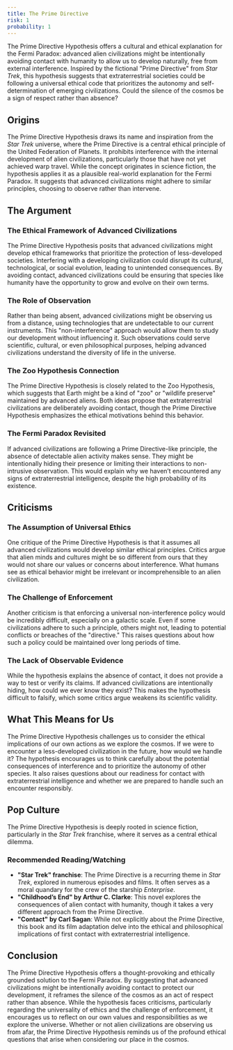 ```yaml
---
title: The Prime Directive
risk: 1
probability: 1
---
```


The Prime Directive Hypothesis offers a cultural and ethical explanation for the Fermi Paradox: advanced alien civilizations might be intentionally avoiding contact with humanity to allow us to develop naturally, free from external interference. Inspired by the fictional "Prime Directive" from _Star Trek_, this hypothesis suggests that extraterrestrial societies could be following a universal ethical code that prioritizes the autonomy and self-determination of emerging civilizations. Could the silence of the cosmos be a sign of respect rather than absence?

## Origins

The Prime Directive Hypothesis draws its name and inspiration from the _Star Trek_ universe, where the Prime Directive is a central ethical principle of the United Federation of Planets. It prohibits interference with the internal development of alien civilizations, particularly those that have not yet achieved warp travel. While the concept originates in science fiction, the hypothesis applies it as a plausible real-world explanation for the Fermi Paradox. It suggests that advanced civilizations might adhere to similar principles, choosing to observe rather than intervene.

## The Argument

### The Ethical Framework of Advanced Civilizations

The Prime Directive Hypothesis posits that advanced civilizations might develop ethical frameworks that prioritize the protection of less-developed societies. Interfering with a developing civilization could disrupt its cultural, technological, or social evolution, leading to unintended consequences. By avoiding contact, advanced civilizations could be ensuring that species like humanity have the opportunity to grow and evolve on their own terms.

### The Role of Observation

Rather than being absent, advanced civilizations might be observing us from a distance, using technologies that are undetectable to our current instruments. This "non-interference" approach would allow them to study our development without influencing it. Such observations could serve scientific, cultural, or even philosophical purposes, helping advanced civilizations understand the diversity of life in the universe.

### The Zoo Hypothesis Connection

The Prime Directive Hypothesis is closely related to the Zoo Hypothesis, which suggests that Earth might be a kind of "zoo" or "wildlife preserve" maintained by advanced aliens. Both ideas propose that extraterrestrial civilizations are deliberately avoiding contact, though the Prime Directive Hypothesis emphasizes the ethical motivations behind this behavior.

### The Fermi Paradox Revisited

If advanced civilizations are following a Prime Directive-like principle, the absence of detectable alien activity makes sense. They might be intentionally hiding their presence or limiting their interactions to non-intrusive observation. This would explain why we haven’t encountered any signs of extraterrestrial intelligence, despite the high probability of its existence.

## Criticisms

### The Assumption of Universal Ethics

One critique of the Prime Directive Hypothesis is that it assumes all advanced civilizations would develop similar ethical principles. Critics argue that alien minds and cultures might be so different from ours that they would not share our values or concerns about interference. What humans see as ethical behavior might be irrelevant or incomprehensible to an alien civilization.

### The Challenge of Enforcement

Another criticism is that enforcing a universal non-interference policy would be incredibly difficult, especially on a galactic scale. Even if some civilizations adhere to such a principle, others might not, leading to potential conflicts or breaches of the "directive." This raises questions about how such a policy could be maintained over long periods of time.

### The Lack of Observable Evidence

While the hypothesis explains the absence of contact, it does not provide a way to test or verify its claims. If advanced civilizations are intentionally hiding, how could we ever know they exist? This makes the hypothesis difficult to falsify, which some critics argue weakens its scientific validity.

## What This Means for Us

The Prime Directive Hypothesis challenges us to consider the ethical implications of our own actions as we explore the cosmos. If we were to encounter a less-developed civilization in the future, how would we handle it? The hypothesis encourages us to think carefully about the potential consequences of interference and to prioritize the autonomy of other species. It also raises questions about our readiness for contact with extraterrestrial intelligence and whether we are prepared to handle such an encounter responsibly.

## Pop Culture

The Prime Directive Hypothesis is deeply rooted in science fiction, particularly in the _Star Trek_ franchise, where it serves as a central ethical dilemma.

### Recommended Reading/Watching

- **"Star Trek" franchise**: The Prime Directive is a recurring theme in _Star Trek_, explored in numerous episodes and films. It often serves as a moral quandary for the crew of the starship _Enterprise_.
- **"Childhood’s End" by Arthur C. Clarke**: This novel explores the consequences of alien contact with humanity, though it takes a very different approach from the Prime Directive.
- **"Contact" by Carl Sagan**: While not explicitly about the Prime Directive, this book and its film adaptation delve into the ethical and philosophical implications of first contact with extraterrestrial intelligence.

## Conclusion

The Prime Directive Hypothesis offers a thought-provoking and ethically grounded solution to the Fermi Paradox. By suggesting that advanced civilizations might be intentionally avoiding contact to protect our development, it reframes the silence of the cosmos as an act of respect rather than absence. While the hypothesis faces criticisms, particularly regarding the universality of ethics and the challenge of enforcement, it encourages us to reflect on our own values and responsibilities as we explore the universe. Whether or not alien civilizations are observing us from afar, the Prime Directive Hypothesis reminds us of the profound ethical questions that arise when considering our place in the cosmos.
